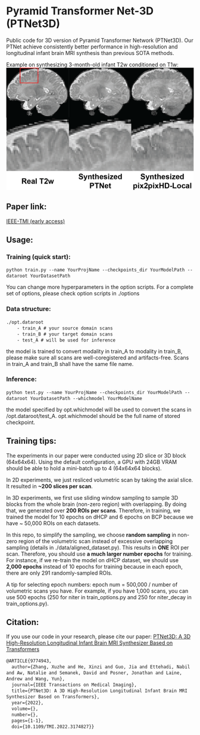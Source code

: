 # Pyramid Transformer Net-3D (PTNet3D)
Public code for 3D version of Pyramid Transformer Network (PTNet3D). Our PTNet achieve consistently better performance in high-resolution and longitudinal infant brain MRI synthesis than previous SOTA methods. 

Example on synthesizing 3-month-old infant T2w conditioned on T1w:
![3Months](3mres-10.png)

## Paper link:
[IEEE-TMI (early access)](https://ieeexplore.ieee.org/document/9774943)

## Usage: 

### Training (quick start): 
    python train.py --name YourProjName --checkpoints_dir YourModelPath --dataroot YourDatasetPath 
You can change more hyperparameters in the option scripts. For a complete set of options, please check option scripts in ./options
### Data structure:
    ./opt.dataroot 
        - train_A # your source domain scans
        - train_B # your target domain scans
        - test_A # will be used for inference
the model is trained to convert modality in train_A to modality in train_B, please make sure all scans are well-coregistered and artifacts-free. Scans in train_A and train_B shall have the same file name.

### Inference: 
    python test.py --name YourProjName --checkpoints_dir YourModelPath --dataroot YourDatasetPath --whichmodel YourModelName
the model specified by opt.whichmodel will be used to convert the scans in /opt.dataroot/test_A. opt.whichmodel should be the full name of stored checkpoint. 

## Training tips:
The experiments in our paper were conducted using 2D slice or 3D block (64x64x64). Using the default configuration, a GPU with 24GB VRAM should be able to hold a mini-batch up to 4 (64x64x64 blocks).

In 2D experiments, we just resliced volumetric scan by taking the axial slice. It resulted in **~200 slices per scan**. 

In 3D experiments, we first use sliding window sampling to sample 3D blocks from the whole brain (non-zero region) with overlapping. By doing that, we generated over **200 ROIs per scans**. Therefore, in training, we trained the model for 10 epochs on dHCP and 6 epochs on BCP because we have ~ 50,000 ROIs on each datasets. 

In this repo, to simplify the sampling, we choose **random sampling** in non-zero region of the volumetric scan instead of excessive overlapping sampling (details in ./data/aligned_dataset.py). This results in **ONE** ROI per scan. Therefore, you should use **a much larger number epochs** for training. For instance, if we re-train the model on dHCP dataset, we should use **2,000 epochs** instead of 10 epochs for training because in each epoch, there are only 291 randomly-sampled ROIs. 

A tip for selecting epoch numbers: epoch num = 500,000 / number of volumetric scans you have. For example, if you have 1,000 scans, you can use 500 epochs (250 for niter in train_options.py and 250 for niter_decay in train_options.py). 

## Citation: 
If you use our code in your research, please cite our paper: [PTNet3D: A 3D High-Resolution Longitudinal Infant Brain MRI Synthesizer Based on Transformers](https://ieeexplore.ieee.org/document/9774943)
```
@ARTICLE{9774943,
  author={Zhang, Xuzhe and He, Xinzi and Guo, Jia and Ettehadi, Nabil and Aw, Natalie and Semanek, David and Posner, Jonathan and Laine, Andrew and Wang, Yun},
  journal={IEEE Transactions on Medical Imaging},
  title={PTNet3D: A 3D High-Resolution Longitudinal Infant Brain MRI Synthesizer Based on Transformers},
  year={2022},
  volume={},
  number={},
  pages={1-1},
  doi={10.1109/TMI.2022.3174827}}
```
